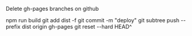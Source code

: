Delete gh-pages branches on github

npm run build
git add dist -f
git commit -m "deploy"
git subtree push --prefix dist origin gh-pages
git reset --hard HEAD^


